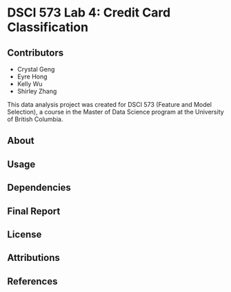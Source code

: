 # DSCI 573 Lab 4: Credit Card Classification

## **Contributors**
- Crystal Geng
- Eyre Hong 
- Kelly Wu
- Shirley Zhang

This data analysis project was created for DSCI 573 (Feature and Model Selection), a course in the Master of Data Science program at the University of British Columbia.

## About 

## Usage 

## Dependencies 

## Final Report 

## License 

## Attributions 

## References
